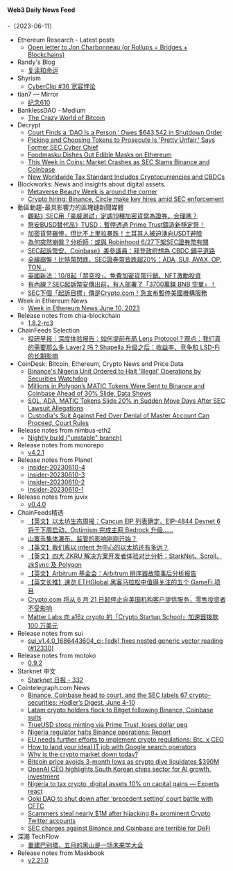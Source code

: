 #### Web3 Daily News Feed
-（2023-06-11）

- Ethereum Research - Latest posts
  - [Open letter to Jon Charbonneau (or Rollups = Bridges + Blockchains)](https://ethresear.ch/t/open-letter-to-jon-charbonneau-or-rollups-bridges-blockchains/15739/2)
- Randy's Blog
  - [复读和命运](https://lutaonan.com/blog/retake-and-destiny/)
- Shyrism
  - [CyberClip #36 宽容悖论](https://shyrz.me/cyberclip-36-the-paradox-of-tolerance/)
- tian7 — Mirror
  - [纪念610](https://mirror.xyz/tian7.eth/r2Au9Y4yAR2O4p7bPl1UhloWT5Sp5otPCVwoQtkch58)
- BanklessDAO - Medium
  - [The Crazy World of Bitcoin](https://medium.com/bankless-dao/the-crazy-world-of-bitcoin-659d1ca0a356?source=rss----2e8b6adb479c---4)
- Decrypt
  - [Court Finds a 'DAO Is a Person,' Owes $643,542 in Shutdown Order](https://decrypt.co/144075/court-finds-a-dao-is-a-person-owes-643542-in-shutdown-order)
  - [Picking and Choosing Tokens to Prosecute Is 'Pretty Unfair,' Says Former SEC Cyber Chief](https://decrypt.co/144085/picking-and-choosing-tokens-to-prosecute-is-pretty-unfair-says-former-sec-cyber-chief)
  - [Foodmasku Dishes Out Edible Masks on Ethereum](https://decrypt.co/144033/foodmasku-food-mask-proof-of-eat-nft)
  - [This Week in Coins: Market Crashes as SEC Slams Binance and Coinbase](https://decrypt.co/144061/this-week-in-coins-market-crashes-as-sec-slams-binance-and-coinbase)
  - [New Worldwide Tax Standard Includes Cryptocurrencies and CBDCs](https://decrypt.co/144050/new-worldwide-tax-standard-includes-cryptocurrencies-and-cbdcs)
- Blockworks: News and insights about digital assets.
  - [Metaverse Beauty Week is around the corner](https://blockworks.co/news/metaverse-beauty-week-coming)
  - [Crypto hiring: Binance, Circle make key hires amid SEC enforcement](https://blockworks.co/news/binance-circle-make-key-hires)
- 動區動趨-最具影響力的區塊鏈新聞媒體
  - [觀點》SEC用「豪威測試」定調19種加密貨幣為證券，合理嗎？](https://www.blocktempo.com/is-it-reasonable-for-the-sec-using-howey-test-to-define-19-cryptos-as-securities/)
  - [幣安BUSD替代品》TUSD：暫停透過 Prime Trust鑄造新穩定幣！](https://www.blocktempo.com/tusd-mints-via-prime-trust-are-paused-for-further-notification/)
  - [加密貨幣雖慘，但比不上里拉暴跌！土耳其人被迫湧向USDT避險](https://www.blocktempo.com/people-in-turkey-are-running-to-the-crypto-market-as-a-haven-against-the-collapsing-lira-currency/)
  - [為何突然崩盤？分析師：或與 Robinhood 6/27下架SEC證券幣有關](https://www.blocktempo.com/robinhood-delisting-ada-matic-and-sol-could-put-significant-sell-pressure-on-altcoins/)
  - [SEC起訴幣安、Coinbase》美參議員：拜登政府想為 CBDC 鋪平道路](https://www.blocktempo.com/biden-admin-wants-to-kill-market-innovation-to-pave-the-way-for-a-cbdc-us-senator-said/)
  - [全線崩盤！比特幣閃跌、SEC證券幣皆跌超20%：ADA, SUI, AVAX, OP, TON…](https://www.blocktempo.com/altcoins-have-plummeted-in-the-past-hour-ton-drops-over-40-this-morning/)
  - [英國新法：10/8起「禁空投」、免費加密貨幣行銷、NFT激勵投資](https://www.blocktempo.com/free-promotional-nfts-crypto-airdrops-would-be-banned-under-new-uk-rules/)
  - [有內線？SEC起訴幣安傳出前，有人部署了「3700萬鎂 BNB 空單」！](https://www.blocktempo.com/binances-bnb-token-saw-millions-in-sell-orders-right-before-lawsuits/)
  - [SEC下個「起訴目標」傳是Crypto.com！急宣布暫停美國機構服務](https://www.blocktempo.com/crypto-com-to-close-us-institutional-service-amid-secs-crypto-crackdown/)
- Week in Ethereum News
  - [Week in Ethereum News  June 10, 2023](https://weekinethereumnews.com/week-in-ethereum-news-june-10-2023/)
- Release notes from chia-blockchain
  - [1.8.2-rc3](https://github.com/Chia-Network/chia-blockchain/releases/tag/1.8.2-rc3)
- ChainFeeds Selection
  - [投研早报｜深度体验报告：如何提前布局 Lens Protocol？观点：我们真的需要那么多 Layer2 吗？Shapella 升级之后：收益率、竞争和 LSD-Fi 的长期影响](https://substack.chainfeeds.xyz/p/lens-protocol-layer2-shapella-lsd)
- CoinDesk: Bitcoin, Ethereum, Crypto News and Price Data
  - [Binance's Nigeria Unit Ordered to Halt 'Illegal' Operations by Securities Watchdog](https://www.coindesk.com/policy/2023/06/10/binances-nigeria-unit-ordered-to-halt-illegal-operations-by-securities-watchdog/?utm_medium=referral&utm_source=rss&utm_campaign=headlines)
  - [Millions in Polygon’s MATIC Tokens Were Sent to Binance and Coinbase Ahead of 30% Slide, Data Shows](https://www.coindesk.com/markets/2023/06/10/millions-in-polygons-matic-tokens-were-sent-to-binance-and-coinbase-ahead-of-30-slide-data-shows/?utm_medium=referral&utm_source=rss&utm_campaign=headlines)
  - [SOL, ADA, MATIC Tokens Slide 20% in Sudden Move Days After SEC Lawsuit Allegations](https://www.coindesk.com/markets/2023/06/10/sol-ada-matic-tokens-slide-20-in-sudden-move-after-sec-lawsuit/?utm_medium=referral&utm_source=rss&utm_campaign=headlines)
  - [Custodia's Suit Against Fed Over Denial of Master Account Can Proceed, Court Rules](https://www.coindesk.com/business/2023/06/10/custodias-suit-against-fed-over-denial-of-master-account-can-proceed-court-rules/?utm_medium=referral&utm_source=rss&utm_campaign=headlines)
- Release notes from nimbus-eth2
  - [Nightly build ("unstable" branch)](https://github.com/status-im/nimbus-eth2/releases/tag/nightly)
- Release notes from monorepo
  - [v4.2.1](https://github.com/clrfund/monorepo/releases/tag/v4.2.1)
- Release notes from Planet
  - [insider-20230610-4](https://github.com/Planetable/Planet/releases/tag/insider-20230610-4)
  - [insider-20230610-3](https://github.com/Planetable/Planet/releases/tag/insider-20230610-3)
  - [insider-20230610-2](https://github.com/Planetable/Planet/releases/tag/insider-20230610-2)
  - [insider-20230610-1](https://github.com/Planetable/Planet/releases/tag/insider-20230610-1)
- Release notes from juvix
  - [v0.4.0](https://github.com/anoma/juvix/releases/tag/v0.4.0)
- ChainFeeds精选
  - [【英文】以太坊生态周报：Cancun EIP 列表确定、EIP-4844 Devnet 6 将于下周启动、Optimism 完成主网 Bedrock 升级......](https://weekinethereumnews.com/week-in-ethereum-news-june-10-2023/)
  - [山寨币集体瀑布，监管的影响刚刚开始？](https://foresightnews.pro/article/detail/35057)
  - [【英文】我们离以 intent 为中心的以太坊还有多远？](https://medium.com/metaweb-vc/account-abstraction-and-suave-how-far-are-we-from-an-intent-centric-ethereum-907e30804880)
  - [【英文】四大 ZKRU 解决方案开发者体验对比分析：StarkNet、Scroll、zkSync 及 Polygon](https://iosgvc.medium.com/exploring-developer-experience-on-zkrus-an-in-depth-analysis-785e1de3a7da)
  - [【英文】Arbitrum 基金会：Arbitrum 排序器故障事后分析报告](https://arbitrumfoundation.notion.site/arbitrumfoundation/June-7-2023-Batch-Poster-Outage-d49c50df42864c7b83521fd7aa5897f2)
  - [【英文长推】速览 ETHGlobal 黑客马拉松中值得关注的五个 GameFi 项目](https://twitter.com/0xsurferboy/status/1666994627294142464)
  - [Crypto.com 将从 6 月 21 日起停止向美国机构客户提供服务，零售投资者不受影响](https://www.coindesk.com/business/2023/06/09/cryptocom-winds-down-us-institutional-business/)
  - [Matter Labs 向 a16z crypto 的「Crypto Startup School」加速器拨款 100 万美元](https://twitter.com/the_matter_labs/status/1667154792265949184)
- Release notes from sui
  - [sui_v1.4.0_1686443604_ci: [sdk] fixes nested generic vector reading (#12330)](https://github.com/MystenLabs/sui/releases/tag/sui_v1.4.0_1686443604_ci)
- Release notes from motoko
  - [0.9.2](https://github.com/dfinity/motoko/releases/tag/0.9.2)
- Starknet 中文
  - [Starknet 日报 - 332](https://starknetzh.substack.com/p/starknet-332)
- Cointelegraph.com News
  - [Binance, Coinbase head to court, and the SEC labels 67 crypto-securities: Hodler’s Digest, June 4-10](https://cointelegraph.com/magazine/binance-coinbase-head-to-court-and-the-sec-labels-67-crypto-securities-hodlers-digest-june-4-10/)
  - [Latam crypto holders flock to Bitget following Binance, Coinbase suits](https://cointelegraph.com/news/latam-crypto-holders-flock-to-bitget-following-binance-coinbase-suits)
  - [TrueUSD stops minting via Prime Trust, loses dollar peg](https://cointelegraph.com/news/tusd-stops-minting-via-prime-trust-loses-dollar-peg)
  - [Nigeria regulator halts Binance operations: Report](https://cointelegraph.com/news/nigeria-regulator-halts-binance-operations-report)
  - [EU needs further efforts to implement crypto regulations: Btc. x CEO](https://cointelegraph.com/news/eu-needs-further-efforts-to-implement-crypto-regulations-btc-x-ceo)
  - [How to land your ideal IT job with Google search operators](https://cointelegraph.com/news/how-to-land-your-ideal-it-job-with-google-search-operators)
  - [Why is the crypto market down today?](https://cointelegraph.com/news/why-is-the-crypto-market-down-today)
  - [Bitcoin price avoids 3-month lows as crypto dive liquidates $390M](https://cointelegraph.com/news/bitcoin-price-avoids-3-month-lows-as-crypto-dive-liquidates-390m)
  - [OpenAI CEO highlights South Korean chips sector for AI growth, investment](https://cointelegraph.com/news/openai-ceo-highlights-south-korean-chips-sector-for-ai-growth-willing-to-invest)
  - [Nigeria to tax crypto, digital assets 10% on capital gains — Experts react](https://cointelegraph.com/news/nigeria-to-tax-crypto-digital-assets-10-on-capital-gains-experts-react)
  - [Ooki DAO to shut down after ‘precedent setting’ court battle with CFTC](https://cointelegraph.com/news/ooki-dao-to-shut-down-after-precedent-setting-court-battle-with-cftc)
  - [Scammers steal nearly $1M after hijacking 8+ prominent Crypto Twitter accounts](https://cointelegraph.com/news/scammers-steal-almost-1m-after-hijacking-8-prominent-crypto-twitter-accounts)
  - [SEC charges against Binance and Coinbase are terrible for DeFi](https://cointelegraph.com/news/sec-charges-binance-coinbase-terrible-defi)
- 深潮 TechFlow
  - [重建巴别塔，五月的黑山是一场未来学大会](https://techflowpost.substack.com/p/5d9)
- Release notes from Maskbook
  - [v2.21.0](https://github.com/DimensionDev/Maskbook/releases/tag/v2.21.0)
